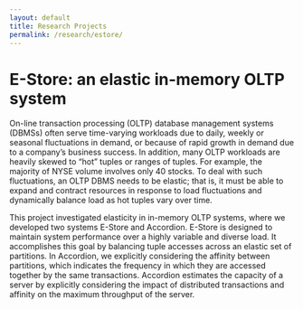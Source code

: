 ```yaml
---
layout: default
title: Research Projects
permalink: /research/estore/
---
```


# E-Store: an elastic in-memory OLTP system

On-line transaction processing (OLTP) database management systems
(DBMSs) often serve time-varying workloads due to daily,
weekly or seasonal fluctuations in demand, or because of rapid
growth in demand due to a company’s business success. In addition,
many OLTP workloads are heavily skewed to “hot” tuples
or ranges of tuples. For example, the majority of NYSE volume
involves only 40 stocks. To deal with such fluctuations, an OLTP
DBMS needs to be elastic; that is, it must be able to expand and
contract resources in response to load fluctuations and dynamically
balance load as hot tuples vary over time. 

This project investigated elasticity in in-memory OLTP systems, where we developed two systems
E-Store and Accordion. E-Store is designed to maintain system performance over a highly
variable and diverse load. It accomplishes this goal by balancing
tuple accesses across an elastic set of partitions. In Accordion, we explicitly considering the affinity between partitions, which indicates the frequency in which they
are accessed together by the same transactions. Accordion estimates
the capacity of a server by explicitly considering the impact
of distributed transactions and affinity on the maximum throughput
of the server.
